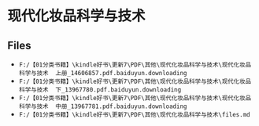 # 现代化妆品科学与技术

## Files

- `F:/【01分类书籍】\kindle好书\更新7\PDF\其他\现代化妆品科学与技术\现代化妆品科学与技术  上册_14606857.pdf.baiduyun.downloading`
- `F:/【01分类书籍】\kindle好书\更新7\PDF\其他\现代化妆品科学与技术\现代化妆品科学与技术  下_13967780.pdf.baiduyun.downloading`
- `F:/【01分类书籍】\kindle好书\更新7\PDF\其他\现代化妆品科学与技术\现代化妆品科学与技术  中册_13967781.pdf.baiduyun.downloading`
- `F:/【01分类书籍】\kindle好书\更新7\PDF\其他\现代化妆品科学与技术\files.md`
